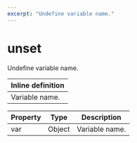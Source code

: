 ```yaml
---
excerpt: "Undefine variable name."
---
```

# unset

Undefine variable name.

| Inline definition |
| -------- |
| Variable name. |


| Property | Type | Description |
| ------- | ------- | -------- |
| var | Object | Variable name. |

